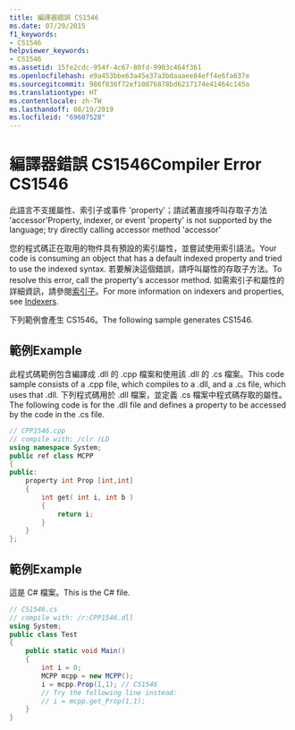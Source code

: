 ```yaml
---
title: 編譯器錯誤 CS1546
ms.date: 07/20/2015
f1_keywords:
- CS1546
helpviewer_keywords:
- CS1546
ms.assetid: 15fe2cdc-954f-4c67-80fd-9903c464f361
ms.openlocfilehash: e9a453bbe63a45e37a3bdaaaee84eff4e6fa637e
ms.sourcegitcommit: 986f836f72ef10876878bd6217174e41464c145a
ms.translationtype: HT
ms.contentlocale: zh-TW
ms.lasthandoff: 08/19/2019
ms.locfileid: "69607528"
---
```

# <a name="compiler-error-cs1546"></a><span data-ttu-id="93290-102">編譯器錯誤 CS1546</span><span class="sxs-lookup"><span data-stu-id="93290-102">Compiler Error CS1546</span></span>
<span data-ttu-id="93290-103">此語言不支援屬性、索引子或事件 'property'；請試著直接呼叫存取子方法 'accessor'</span><span class="sxs-lookup"><span data-stu-id="93290-103">Property, indexer, or event 'property' is not supported by the language; try directly calling accessor method 'accessor'</span></span>  
  
 <span data-ttu-id="93290-104">您的程式碼正在取用的物件具有預設的索引屬性，並嘗試使用索引語法。</span><span class="sxs-lookup"><span data-stu-id="93290-104">Your code is consuming an object that has a default indexed property and tried to use the indexed syntax.</span></span> <span data-ttu-id="93290-105">若要解決這個錯誤，請呼叫屬性的存取子方法。</span><span class="sxs-lookup"><span data-stu-id="93290-105">To resolve this error, call the property's accessor method.</span></span> <span data-ttu-id="93290-106">如需索引子和屬性的詳細資訊，請參閱[索引子](../../programming-guide/indexers/index.md)。</span><span class="sxs-lookup"><span data-stu-id="93290-106">For more information on indexers and properties, see [Indexers](../../programming-guide/indexers/index.md).</span></span>  
  
 <span data-ttu-id="93290-107">下列範例會產生 CS1546。</span><span class="sxs-lookup"><span data-stu-id="93290-107">The following sample generates CS1546.</span></span>  
  
## <a name="example"></a><span data-ttu-id="93290-108">範例</span><span class="sxs-lookup"><span data-stu-id="93290-108">Example</span></span>  
 <span data-ttu-id="93290-109">此程式碼範例包含編譯成 .dll 的 .cpp 檔案和使用該 .dll 的 .cs 檔案。</span><span class="sxs-lookup"><span data-stu-id="93290-109">This code sample consists of a .cpp file, which compiles to a .dll, and a .cs file, which uses that .dll.</span></span> <span data-ttu-id="93290-110">下列程式碼用於 .dll 檔案，並定義 .cs 檔案中程式碼存取的屬性。</span><span class="sxs-lookup"><span data-stu-id="93290-110">The following code is for the .dll file and defines a property to be accessed by the code in the .cs file.</span></span>  
  
```cpp  
// CPP1546.cpp  
// compile with: /clr /LD  
using namespace System;  
public ref class MCPP  
{  
public:  
    property int Prop [int,int]  
    {  
        int get( int i, int b )  
        {  
            return i;  
        }  
    }  
};  
```  
  
## <a name="example"></a><span data-ttu-id="93290-111">範例</span><span class="sxs-lookup"><span data-stu-id="93290-111">Example</span></span>  
 <span data-ttu-id="93290-112">這是 C# 檔案。</span><span class="sxs-lookup"><span data-stu-id="93290-112">This is the C# file.</span></span>  
  
```csharp  
// CS1546.cs  
// compile with: /r:CPP1546.dll   
using System;  
public class Test  
{  
    public static void Main()  
    {  
        int i = 0;  
        MCPP mcpp = new MCPP();  
        i = mcpp.Prop(1,1); // CS1546  
        // Try the following line instead:  
        // i = mcpp.get_Prop(1,1);  
    }  
}  
```
